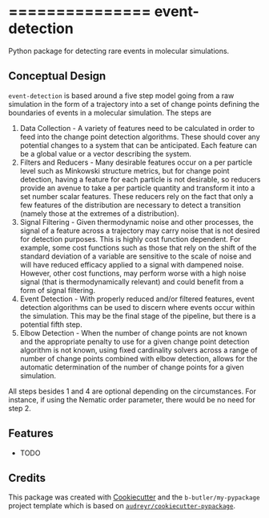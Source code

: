===============
event-detection
===============

Python package for detecting rare events in molecular simulations.


Conceptual Design
-----------------

`event-detection` is based around a five step model going from a raw simulation in the form of a trajectory into a set of change points defining the boundaries of events in a molecular simulation. The steps are

1. Data Collection - A variety of features need to be calculated in order to feed into the change point detection algorithms. These should cover any potential changes to a system that can be anticipated. Each feature can be a global value or a vector describing the system.
2. Filters and Reducers - Many desirable features occur on a per particle level such as Minkowski structure metrics, but for change point detection, having a feature for each particle is not desirable, so reducers provide an avenue to take a per particle quantity and transform it into a set number scalar features. These reducers rely on the fact that only a few features of the distribution are necessary to detect a transition (namely those at the extremes of a distribution).
3. Signal Filtering - Given thermodynamic noise and other processes, the signal of a feature across a trajectory may carry noise that is not desired for detection purposes. This is highly cost function dependent. For example, some cost functions such as those that rely on the shift of the standard deviation of a variable are sensitive to the scale of noise and will have reduced efficacy applied to a signal with dampened noise. However, other cost functions, may perform worse with a high noise signal (that is thermodynamically relevant) and could benefit from a form of signal filtering.
4. Event Detection - With properly reduced and/or filtered features, event detection algorithms can be used to discern where events occur within the simulation. This may be the final stage of the pipeline, but there is a potential fifth step.
5. Elbow Detection - When the number of change points are not known and the appropriate penalty to use for a given change point detection algorithm is not known, using fixed cardinality solvers across a range of number of change points combined with elbow detection, allows for the automatic determination of the number of change points for a given simulation.

All steps besides 1 and 4 are optional depending on the circumstances. For instance, if using the Nematic order parameter, there would be no need for step 2.


Features
--------

* TODO

Credits
-------

This package was created with [Cookiecutter](https://github.com/audreyr/cookiecutter) and the `b-butler/my-pypackage` project template which is based on [`audreyr/cookiecutter-pypackage`](https://github.com/audreyr/cookiecutter-pypackage).
